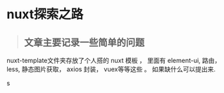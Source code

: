 # nuxt探索之路

>##  文章主要记录一些简单的问题   
nuxt-template文件夹存放了个人搭的 nuxt 模板 ， 里面有 element-ui, 路由，less,
静态图片获取， axios 封装， vuex等等这些 。 如果缺什么可以提出来.


s